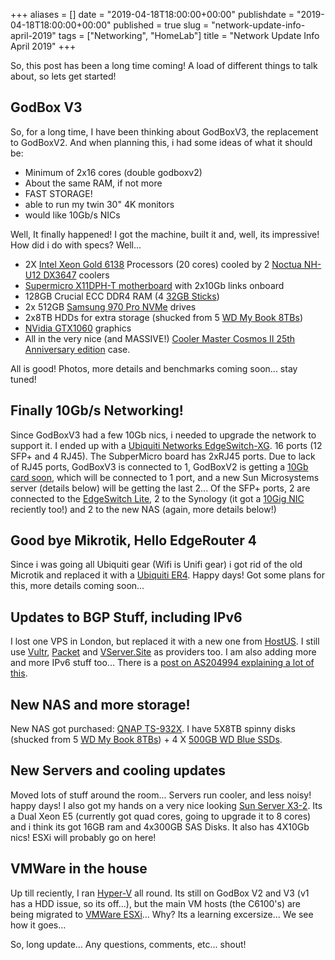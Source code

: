 +++
aliases = []
date = "2019-04-18T18:00:00+00:00"
publishdate = "2019-04-18T18:00:00+00:00"
published = true
slug = "network-update-info-april-2019"
tags = ["Networking", "HomeLab"]
title = "Network Update Info April 2019"
+++

So, this post has been a long time coming! A load of different things to talk about, so lets get started!

## GodBox V3

So, for a long time, I have been thinking about GodBoxV3, the replacement to GodBoxV2. And when planning this, i had some ideas of what it should be: 

* Minimum of 2x16 cores (double godboxv2)
* About the same RAM, if not more
* FAST STORAGE!
* able to run my twin 30" 4K monitors
* would like 10Gb/s NICs

Well, It finally happened! I got the machine, built it and, well, its impressive! How did i do with specs? Well...

* 2X [Intel Xeon Gold 6138](https://geni.us/UAgqzO) Processors (20 cores) cooled by 2 [Noctua NH-U12 DX3647](https://geni.us/XRCZ) coolers
* [Supermicro X11DPH-T motherboard](https://geni.us/0B59Jcz) with 2x10Gb links onboard
* 128GB Crucial ECC DDR4 RAM (4 [32GB Sticks](https://geni.us/SM5A))
* 2x 512GB [Samsung 970 Pro NVMe](https://geni.us/VyMiX) drives
* 2x8TB HDDs for extra storage (shucked from 5 [WD My Book 8TBs](https://geni.us/joHV))
* [NVidia GTX1060](https://geni.us/VPGC) graphics
* All in the very nice (and MASSIVE!) [Cooler Master Cosmos II 25th Anniversary edition](https://geni.us/mVKANIN) case.

All is good! Photos, more details and benchmarks coming soon... stay tuned!

## Finally 10Gb/s Networking!

Since GodBoxV3 had a few 10Gb nics, i needed to upgrade the network to support it. I ended up with a [Ubiquiti Networks EdgeSwitch-XG](https://geni.us/FsVA). 16 ports (12 SFP+ and 4 RJ45). The SubperMicro board has 2xRJ45 ports. Due to lack of RJ45 ports, GodBoxV3 is connected to 1, GodBoxV2 is getting a [10Gb card soon](https://geni.us/I0Xqcn), which will be connected to 1 port, and a new Sun Microsystems server (details below) will be getting the last 2... Of the SFP+ ports, 2 are connected to the [EdgeSwitch Lite](https://geni.us/N9HdFtH), 2 to the Synology (it got a [10Gig NIC](https://geni.us/a98pWy) reciently too!) and 2 to the new NAS (again, more details below!)

## Good bye Mikrotik, Hello EdgeRouter 4

Since i was going all Ubiquiti gear (Wifi is Unifi gear) i got rid of the old Microtik and replaced it with a [Ubiquiti ER4](https://geni.us/h5qvyEi). Happy days! Got some plans for this, more details coming soon...

## Updates to BGP Stuff, including IPv6

I lost one VPS in London, but replaced it with a new one from [HostUS](https://my.hostus.us/aff.php?aff=2152). I still use [Vultr](https://www.vultr.com/?ref=6925432), [Packet](https://geni.us/fEXzBRp) and [VServer.Site](https://geni.us/Z8JgBxn) as providers too. I am also adding more and more IPv6 stuff too... There is a [post on AS204994 explaining a lot of this](https://as204994.net/post/quick-overview/). 

## New NAS and more storage!

New NAS got purchased: [QNAP TS-932X](https://geni.us/1BdBXv). I have 5X8TB spinny disks (shucked from 5 [WD My Book 8TBs](https://geni.us/joHV)) + 4 X [500GB WD Blue SSDs](https://geni.us/QuaR6t0). 

## New Servers and cooling updates

Moved lots of stuff around the room... Servers run cooler, and less noisy! happy days! I also got my hands on a very nice looking [Sun Server X3-2](https://geni.us/Ri5Vs). Its a Dual Xeon E5 (currently got quad cores, going to upgrade it to 8 cores) and i think its got 16GB ram and 4x300GB SAS Disks. It also has 4X10Gb nics! ESXi will probably go on here!

## VMWare in the house

Up till reciently, I ran [Hyper-V](https://en.wikipedia.org/wiki/Hyper-V) all round. Its still on GodBox V2 and V3 (v1 has a HDD issue, so its off...), but the main VM hosts (the C6100's) are being migrated to [VMWare ESXi](https://geni.us/tDBSw8z)... Why? Its a learning excersize... We see how it goes...


So, long update... Any questions, comments, etc... shout!